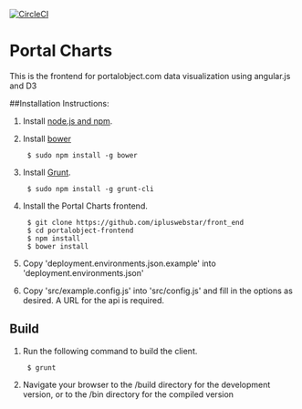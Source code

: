 [![CircleCI](https://circleci.com/gh/Portal/portalobject-frontend.svg?style=svg)](https://circleci.com/gh/Portal/portalobject-frontend)

# Portal Charts

This is the frontend for portalobject.com data visualization using angular.js and D3

##Installation Instructions:

1. Install [node.js and npm](http://nodejs.org/).
2. Install [bower](http://bower.io/)

        $ sudo npm install -g bower

2. Install [Grunt](http://gruntjs.com/).

        $ sudo npm install -g grunt-cli

3. Install the Portal Charts frontend.

        $ git clone https://github.com/ipluswebstar/front_end
        $ cd portalobject-frontend
        $ npm install
        $ bower install

4. Copy 'deployment.environments.json.example' into 'deployment.environments.json'
5. Copy 'src/example.config.js' into 'src/config.js' and fill in the options as desired. A URL for the api is required.

## Build

1. Run the following command to build the client.

        $ grunt

2. Navigate your browser to the /build directory for the development version, or to the /bin directory for the compiled version
